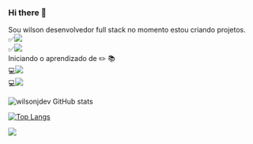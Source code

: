 ### Hi there 👋


Sou wilson desenvolvedor full stack no momento estou criando projetos.
<br>
:white_check_mark:<img src="https://img.shields.io/badge/HTML5-E34F26?style=for-the-badge&logo=html5&logoColor=white"/>
<br>
:white_check_mark:<img src="https://img.shields.io/badge/CSS-239120?&style=for-the-badge&logo=css3&logoColor=white"/>
<br>
Iniciando o aprendizado de :pencil2: :books:
<br>
:computer:<img src="https://img.shields.io/badge/JavaScript-F7DF1E?style=for-the-badge&logo=javascript&logoColor=black"/>
<br>
:computer:<img src="https://img.shields.io/badge/React-20232A?style=for-the-badge&logo=react&logoColor=61DAFB"/>

![wilsonjdev GitHub stats](https://github-readme-stats.vercel.app/api?username=wilsonjdev&show_icons=true&theme=highcontrast)

[![Top Langs](https://github-readme-stats.vercel.app/api/top-langs/?username=wilsonjdev)](https://github.com/anuraghazra/github-readme-stats)

![](https://komarev.com/ghpvc/?username=wilsonjdev-github-username&color=green)



